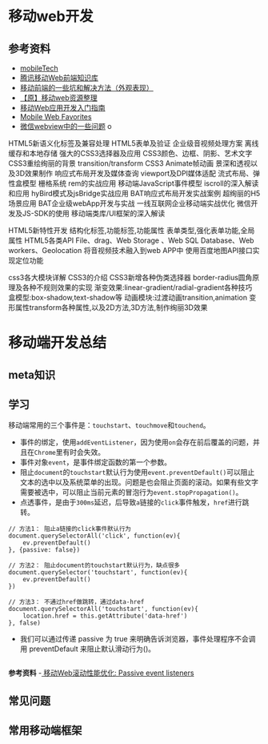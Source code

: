 # 移动web开发


## 参考资料


- [mobileTech](https://github.com/jtyjty99999/mobileTech)
- [腾讯移动Web前端知识库](https://github.com/AlloyTeam/Mars)
- [移动前端的一些坑和解决方法（外观表现）](http://caibaojian.com/mobile-web-bug.html)
- [【原】移动web资源整理](http://www.cnblogs.com/PeunZhang/p/3407453.html)
- [移动Web应用开发入门指南](https://github.com/maxzhang/maxzhang.github.com/issues/21)
- [Mobile Web Favorites](https://github.com/hoosin/mobile-web-favorites)
- [微信webview中的一些问题](http://lin-chao.github.io/2014/11/14/%E5%BE%AE%E4%BF%A1webview%E4%B8%AD%E7%9A%84%E4%B8%80%E4%BA%9B%E9%97%AE%E9%A2%98/)
o





HTML5新语义化标签及兼容处理
HTML5表单及验证
企业级音视频处理方案
离线缓存和本地存储
强大的CSS3选择器及应用
CSS3颜色、边框、阴影、艺术文字
CSS3重绘绚丽的背景
transition/transform
CSS3 Animate帧动画
景深和透视以及3D效果制作
响应式布局开发及媒体查询
viewport及DPI媒体适配
流式布局、弹性盒模型
栅格系统
rem的实战应用
移动端JavaScript事件模型
iscroll的深入解读和应用
hyBird模式及jsBridge实战应用
BAT响应式布局开发实战案例
超绚丽的H5场景应用
BAT企业级webApp开发与实战
一线互联网企业移动端实战优化
微信开发及JS-SDK的使用
移动端类库/UI框架的深入解读

HTML5新特性开发
结构化标签,功能标签,功能属性
表单类型,强化表单功能,全局属性
HTML5各类API
File、drag、Web Storage 、Web SQL Database、Web workers、Geolocation
将音视频技术融入到web APP中
使用百度地图API接口实现定位功能

css3各大模块详解
CSS3的介绍
CSS3新增各种伪类选择器
border-radius圆角原理及各种不规则效果的实现
渐变效果:linear-gradient/radial-gradient各种技巧
盒模型:box-shadow,text-shadow等
动画模块:过渡动画transition,animation
变形属性transform各种属性,以及2D方法,3D方法,制作绚丽3D效果


# 移动端开发总结

## meta知识

## 学习

移动端常用的三个事件是：`touchstart`、`touchmove`和`touchend`。

- 事件的绑定，使用`addEventListener`，因为使用`on`会存在前后覆盖的问题，并且在`Chrome`里有时会失效。
- 事件对象`event`，是事件绑定函数的第一个参数。
- 阻止`document`的`touchstart`默认行为使用`event.preventDefault()`可以阻止文本的选中以及系统菜单的出现。问题是也会阻止页面的滚动。如果有些文字需要被选中，可以阻止当前元素的冒泡行为`event.stopPropagation()`。
- 点透事件，是由于`300ms`延迟，后导致`a`链接的`click`事件触发，`href`进行跳转。
```
// 方法1： 阻止a链接的click事件默认行为
document.querySelectorAll('click', function(ev){
    ev.preventDefault()
}, {passive: false})

// 方法2： 阻止document的touchstart默认行为，缺点很多
document.querySelector('touchstart', function(ev){
    ev.preventDefault()
})

// 方法3： 不通过href做跳转，通过data-href
document.querySelectorAll('touchstart', function(ev){
    location.href = this.getAttribute('data-href') 
}, false)
```
- 我们可以通过传递 passive 为 true 来明确告诉浏览器，事件处理程序不会调用 preventDefault 来阻止默认滑动行为()。
  

```
```

**参考资料**
-[ 移动Web滚动性能优化: Passive event listeners](https://segmentfault.com/a/1190000007913386)

## 常见问题

## 常用移动端框架













































